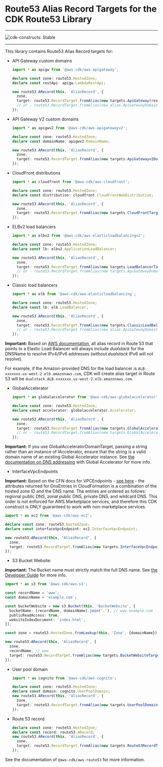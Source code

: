 # Route53 Alias Record Targets for the CDK Route53 Library
<!--BEGIN STABILITY BANNER-->

---

![cdk-constructs: Stable](https://img.shields.io/badge/cdk--constructs-stable-success.svg?style=for-the-badge)

---

<!--END STABILITY BANNER-->

This library contains Route53 Alias Record targets for:

* API Gateway custom domains

  ```ts
  import * as apigw from '@aws-cdk/aws-apigateway';

  declare const zone: route53.HostedZone;
  declare const restApi: apigw.LambdaRestApi;

  new route53.ARecord(this, 'AliasRecord', {
    zone,
    target: route53.RecordTarget.fromAlias(new targets.ApiGateway(restApi)),
    // or - route53.RecordTarget.fromAlias(new alias.ApiGatewayDomain(domainName)),
  });
  ```

* API Gateway V2 custom domains

  ```ts
  import * as apigwv2 from '@aws-cdk/aws-apigatewayv2';

  declare const zone: route53.HostedZone;
  declare const domainName: apigwv2.DomainName;

  new route53.ARecord(this, 'AliasRecord', {
    zone,
    target: route53.RecordTarget.fromAlias(new targets.ApiGatewayv2DomainProperties(domainName.regionalDomainName, domainName.regionalHostedZoneId)),
  });
  ```

* CloudFront distributions

  ```ts
  import * as cloudfront from '@aws-cdk/aws-cloudfront';

  declare const zone: route53.HostedZone;
  declare const distribution: cloudfront.CloudFrontWebDistribution;

  new route53.ARecord(this, 'AliasRecord', {
    zone,
    target: route53.RecordTarget.fromAlias(new targets.CloudFrontTarget(distribution)),
  });
  ```

* ELBv2 load balancers

  ```ts
  import * as elbv2 from '@aws-cdk/aws-elasticloadbalancingv2';
  
  declare const zone: route53.HostedZone;
  declare const lb: elbv2.ApplicationLoadBalancer;

  new route53.ARecord(this, 'AliasRecord', {
    zone,
    target: route53.RecordTarget.fromAlias(new targets.LoadBalancerTarget(lb)),
    // or - route53.RecordTarget.fromAlias(new targets.ApiGatewayDomain(domainName)),
  });
  ```

* Classic load balancers

  ```ts
  import * as elb from '@aws-cdk/aws-elasticloadbalancing';
  
  declare const zone: route53.HostedZone;
  declare const lb: elb.LoadBalancer;

  new route53.ARecord(this, 'AliasRecord', {
    zone,
    target: route53.RecordTarget.fromAlias(new targets.ClassicLoadBalancerTarget(lb)),
    // or - route53.RecordTarget.fromAlias(new alias.ApiGatewayDomain(domainName)),
  });
  ```

**Important:** Based on [AWS documentation](https://aws.amazon.com/de/premiumsupport/knowledge-center/alias-resource-record-set-route53-cli/), all alias record in Route 53 that points to a Elastic Load Balancer will always include *dualstack* for the DNSName to resolve IPv4/IPv6 addresses (without *dualstack* IPv6 will not resolve).

For example, if the Amazon-provided DNS for the load balancer is `ALB-xxxxxxx.us-west-2.elb.amazonaws.com`, CDK will create alias target in Route 53 will be `dualstack.ALB-xxxxxxx.us-west-2.elb.amazonaws.com`.

* GlobalAccelerator

  ```ts
  import * as globalaccelerator from '@aws-cdk/aws-globalaccelerator';

  declare const zone: route53.HostedZone;
  declare const accelerator: globalaccelerator.Accelerator;

  new route53.ARecord(this, 'AliasRecord', {
    zone,
    target: route53.RecordTarget.fromAlias(new targets.GlobalAcceleratorTarget(accelerator)),
    // or - route53.RecordTarget.fromAlias(new targets.GlobalAcceleratorDomainTarget('xyz.awsglobalaccelerator.com')),
  });
  ```

**Important:** If you use GlobalAcceleratorDomainTarget, passing a string rather than an instance of IAccelerator, ensure that the string is a valid domain name of an existing Global Accelerator instance.
See [the documentation on DNS addressing](https://docs.aws.amazon.com/global-accelerator/latest/dg/dns-addressing-custom-domains.dns-addressing.html) with Global Accelerator for more info.

* InterfaceVpcEndpoints

**Important:** Based on the CFN docs for VPCEndpoints - [see here](attrDnsEntries) - the attributes returned for DnsEntries in CloudFormation is a combination of the hosted zone ID and the DNS name. The entries are ordered as follows: regional public DNS, zonal public DNS, private DNS, and wildcard DNS. This order is not enforced for AWS Marketplace services, and therefore this CDK construct is ONLY guaranteed to work with non-marketplace services.

  ```ts
  import * as ec2 from '@aws-cdk/aws-ec2';

  declare const zone: route53.HostedZone;
  declare const interfaceVpcEndpoint: ec2.InterfaceVpcEndpoint;

  new route53.ARecord(this, "AliasRecord", {
    zone,
    target: route53.RecordTarget.fromAlias(new targets.InterfaceVpcEndpointTarget(interfaceVpcEndpoint)),
  });
  ```

* S3 Bucket Website:

**Important:** The Bucket name must strictly match the full DNS name.
See [the Developer Guide](https://docs.aws.amazon.com/Route53/latest/DeveloperGuide/getting-started.html) for more info.

  ```ts
  import * as s3 from '@aws-cdk/aws-s3';
  
  const recordName = 'www';
  const domainName = 'example.com';

  const bucketWebsite = new s3.Bucket(this, 'BucketWebsite', {
    bucketName: [recordName, domainName].join('.'), // www.example.com
    publicReadAccess: true,
    websiteIndexDocument: 'index.html',
  });

  const zone = route53.HostedZone.fromLookup(this, 'Zone', {domainName}); // example.com

  new route53.ARecord(this, 'AliasRecord', {
    zone,
    recordName, // www
    target: route53.RecordTarget.fromAlias(new targets.BucketWebsiteTarget(bucketWebsite)),
  });
  ```

* User pool domain

  ```ts
  import * as cognito from '@aws-cdk/aws-cognito';

  declare const zone: route53.HostedZone;
  declare const domain: cognito.UserPoolDomain;
  new route53.ARecord(this, 'AliasRecord', {
    zone,
    target: route53.RecordTarget.fromAlias(new targets.UserPoolDomainTarget(domain)),
  });
  ```

* Route 53 record

  ```ts
  declare const zone: route53.HostedZone;
  declare const record: route53.ARecord;
  new route53.ARecord(this, 'AliasRecord', {
    zone,
    target: route53.RecordTarget.fromAlias(new targets.Route53RecordTarget(record)),
  });
  ```

See the documentation of `@aws-cdk/aws-route53` for more information.

